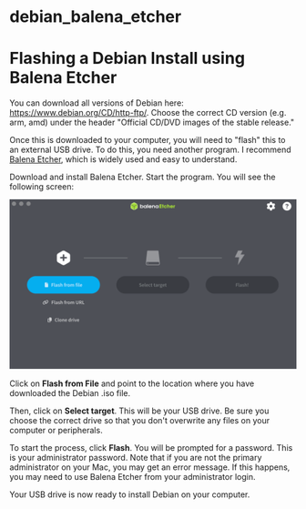 # debian_balena_etcher

# Flashing a Debian Install using Balena Etcher

You can download all versions of Debian here: https://www.debian.org/CD/http-ftp/. Choose the correct CD version (e.g. arm, amd) under the header "Official CD/DVD images of the stable release."

Once this is downloaded to your computer, you will need to "flash" this to an external USB drive. To do this, you need another program. I recommend [Balena Etcher](https://etcher.balena.io/#download-etcher), which is widely used and easy to understand. 

Download and install Balena Etcher. Start the program. You will see the following screen:

![Interface for Balena Etcher with three icons for "Flash from File," "Select target," and "Flash."](https://github.com/6500jmk4/debian_balena_etcher/blob/main/balena_etcher%20copy.png)

Click on **Flash from File** and point to the location where you have downloaded the Debian .iso file. 

Then, click on **Select target**. This will be your USB drive. Be sure you choose the correct drive so that you don't overwrite any files on your computer or peripherals. 

To start the process, click **Flash**. You will be prompted for a password. This is your administrator password. Note that if you are not the primary administrator on your Mac, you may get an error message. If this happens, you may need to use Balena Etcher from your administrator login. 

Your USB drive is now ready to install Debian on your computer. 
